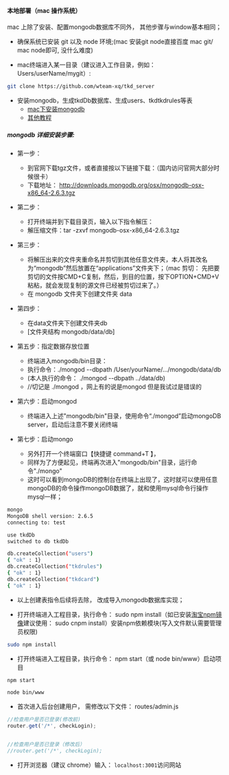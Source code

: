 #### 本地部署（mac 操作系统）
mac 上除了安装、配置mongodb数据库不同外， 其他步骤与window基本相同；

* 确保系统已安装 git 以及 node 环境;(mac 安装git node直接百度 mac git/ mac node即可, 没什么难度)

* mac终端进入某一目录（建议进入工作目录，例如：Users/userName/mygit）:
```Bash
git clone https://github.com/wteam-xq/tkd_server 
```

* 安装mongodb，生成tkdDb数据库、生成users、tkdtkdrules等表
  * [mac下安装mongodb](http://jingyan.baidu.com/article/6fb756ecbfe474241858fb3b.html)
  * [其他教程](http://blog.csdn.net/lxd875697126/article/details/37660449)

##### mongodb 详细安装步骤:
* 第一步：
	* 到官网下载tgz文件，或者直接按以下链接下载：（国内访问官网大部分时候很卡）
	* 下载地址： http://downloads.mongodb.org/osx/mongodb-osx-x86_64-2.6.3.tgz
 
* 第二步：
	* 打开终端并到下载目录页，输入以下指令解压：
	* 解压缩文件：tar -zxvf mongodb-osx-x86_64-2.6.3.tgz
 
* 第三步：
	* 将解压出来的文件夹重命名并剪切到其他任意文件夹，本人将其改名为“mongodb”然后放置在“applications”文件夹下；（mac 剪切： 先把要剪切的文件按CMD+C复制，然后，到目的位置，按下OPTION+CMD+V粘粘，就会发现复制的源文件已经被剪切过来了。）
	* 在 mongodb 文件夹下创建文件夹 data
 
* 第四步：
	* 在data文件夹下创建文件夹db
	* [文件夹结构 mongodb/data/db]
 
* 第五步：指定数据存放位置
	* 终端进入mongodb/bin目录：
	* 执行命令：./mongod --dbpath /User/yourName/.../mongodb/data/db
	* (本人执行的命令： ./mongod --dbpath ../data/db)
	* //切记是 ./mongod ，网上有的说是mongod 但是我试过是错误的
 
* 第六步：启动mongod
	* 终端进入上述"mongodb/bin"目录，使用命令“./mongod”启动mongoDB server，启动后注意不要关闭终端
 
* 第七步：启动mongo
	* 另外打开一个终端窗口【快捷键 command+T 】，
	* 同样为了方便起见，终端再次进入"mongodb/bin"目录，运行命令"./mongo"
	* 这时可以看到mongoDB的控制台在终端上出现了，这时就可以使用任意mongoDB的命令操作mongoDB数据了，就和使用mysql命令行操作mysql一样；
 
```Bash
mongo
MongoDB shell version: 2.6.5
connecting to: test

use tkdDb
switched to db tkdDb

db.createCollection("users")
{ "ok" : 1}
db.createCollection("tkdrules")
{ "ok" : 1}
db.createCollection("tkdcard")
{ "ok" : 1}

```
* 以上创建表指令后续将去除， 改成导入mongodb数据库实现；


* 打开终端进入工程目录，执行命令： sudo npm install（如已安装[淘宝npm镜像](http://npm.taobao.org/)建议使用： sudo cnpm install）安装npm依赖模块(写入文件默认需要管理员权限)
```Bash
sudo npm install
```
* 打开终端进入工程目录，执行命令： npm start（或 node bin/www）启动项目
```Bash
npm start
```
```Bash
node bin/www
```

* 首次进入后台创建用户， 需修改以下文件： routes/admin.js
```javascript
//检查用户是否已登录(修改前)
router.get('/*', checkLogin);


//检查用户是否已登录（修改后）
//router.get('/*', checkLogin);
```
* 打开浏览器（建议 chrome）输入： `localhost:3001`访问网站

